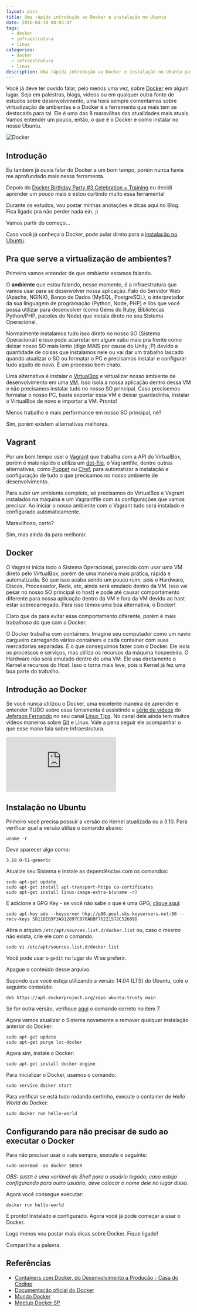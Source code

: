 ```yaml
---
layout: post
title: Uma rápida introdução ao Docker e instalação no Ubuntu
date: 2016-04-10 08:03:47
tags:
  - docker
  - infraestrutura
  - linux
categories:
  - docker
  - infraestrutura
  - linux
description: Uma rápida introdução ao Docker e instalação no Ubuntu para iniciantes. Dicas para não precisar de sudo ao executar o Docker e como iniciar o Docker junto com o Sistema Operacional.
---
```


Você já deve ter ouvido falar, pelo menos uma vez, sobre [Docker](https://www.docker.com/) em algum lugar. Seja em palestras, blogs, vídeos ou em qualquer outra fonte de estudos sobre desenvolvimento, uma hora sempre comentamos sobre virtualização de ambientes e o Docker é a ferramenta que mais tem se destacado para tal. Ele é uma das 8 maravilhas das atualidades mais atuais. Vamos entender um pouco, então, o que é o Docker e como instalar no nosso Ubuntu.<!--more-->

![Docker]({{site.post_images}}docker.png)

## Introdução

Eu também já ouvia falar do Docker a um bom tempo, porém nunca havia me aprofundado mais nessa ferramenta.

Depois do [Docker Birthday Party #3 Celebration + Training](http://www.meetup.com/pt-BR/Docker-Sao-Paulo/events/229053547/) eu decidi aprender um pouco mais e estou curtindo muito essa ferramenta!

Durante os estudos, vou postar minhas anotações e dicas aqui no Blog. Fica ligado pra não perder nada ein. ;)

Vamos partir do começo...

Caso você já conheça o Docker, pode pular direto para a [instalação no Ubuntu](#Instala_E7_E3o_no_Ubuntu).

## Pra que serve a virtualização de ambientes?

Primeiro vamos entender de que *ambiente* estamos falando.

O **ambiente** que estou falando, nesse momento, é a infraestrutura que vamos usar para se desenvolver nossa aplicação. Falo do Servidor Web (Apache, NGINX), Banco de Dados (MySQL, PostgreSQL), o interpretador da sua linguagem de programação (Python, Node, PHP) e libs que você possa utilizar para desenvolver (como Gems do Ruby, Bibliotecas Python/PHP, pacotes do Node) que instala direto no seu Sistema Operacional.

Normalmente instalamos tudo isso direto no nosso SO (Sistema Operacional) e isso pode acarretar em algum xabu mais pra frente como deixar nosso SO mais lento (digo MAIS por causa do Unity ;P) devido a quantidade de coisas que instalamos nele ou vai dar um trabalho lascado quando atualizar o SO ou formatar o PC e precisamos instalar e configurar tudo aquilo de novo. É um processo bem chato.

Uma alternativa é instalar o [VirtualBox](https://www.virtualbox.org/) e virtualizar nosso ambiente de desenvolvimento em uma [VM](https://pt.wikipedia.org/wiki/M%C3%A1quina_virtual). Isso isola a nossa aplicação dentro dessa VM e não precisamos instalar tudo no nosso SO principal. Caso precisemos formatar o nosso PC, basta exportar essa VM e deixar guardadinha, instalar o VirtualBox de novo e importar a VM. Pronto!

Menos trabalho e mais performance em nosso SO principal, né?

Sim, porém existem alternativas melhores.

## Vagrant

Por um bom tempo usei o [Vagrant](/posts/vagrant-introducao-instalacao/) que trabalha com a API do VirtualBox, porém é mais rápido e utiliza um [dot-file](https://en.wikipedia.org/wiki/Dot-file), o Vagrantfile, dentre outras alternativas, como [Puppet](https://puppet.com/) ou [Chef](https://www.chef.io/), para automatizar a instalação e configuração de tudo o que precisamos no nosso ambiente de desenvolvimento.

Para subir um ambiente completo, só precisamos do VirtualBox e Vagrant instalados na máquina e um Vagrantfile com as configurações que vamos precisar. Ao iniciar o nosso ambiente com o Vagrant tudo será instalado e configurado automaticamente.

Maravilhoso, certo?

Sim, mas ainda da para melhorar.

## Docker

O Vagrant inicia todo o Sistema Operacional, parecido com usar uma VM direto pelo VirtualBox, porém de uma maneira mais prática, rápida e automatizada. Só que isso acaba sendo um pouco ruim, pois o Hardware, Discos, Processador, Rede, etc, ainda será emulado dentro da VM. Isso vai pesar no nosso SO principal (o host) e pode até causar comportamento diferente para nossa aplicação dentro da VM e fora da VM devido ao host estar sobrecarregado. Para isso temos uma boa alternativa, o Docker!

Claro que da para evitar esse comportamento diferente, porém é mais trabalhoso do que com o Docker.

O Docker trabalha com containers. Imagine seu computador como um navio cargueiro carregando vários containers e cada container com suas mercadorias separadas. É o que conseguimos fazer com o Docker. Ele isola os processos e serviços, mas utiliza os recursos da máquina hospedeira. O Hardware não será emulado dentro de uma VM. Ele usa diretamente o Kernel e recursos do Host. Isso o torna mais leve, pois o Kernel já fez uma boa parte do trabalho.

## Introdução ao Docker

Se você nunca utilizou o Docker, uma excelente maneira de aprender e entender TUDO sobre essa ferramenta é assistindo a [série de vídeos](https://www.youtube.com/watch?v=0cDj7citEjE) do [Jeferson Fernando](https://twitter.com/badtux_) no seu canal [Linux Tips](https://www.youtube.com/channel/UCJnKVGmXRXrH49Tvrx5X0Sw). No canal dele ainda tem muitos vídeos maneiros sobre [Git](https://www.youtube.com/watch?v=_aj3hsEh9iw) e Linux. Vale a pena seguir ele acompanhar o que esse mano fala sobre Infraestrutura.

<iframe src="https://www.youtube.com/embed/0cDj7citEjE" frameborder="0" allowfullscreen></iframe>

## Instalação no Ubuntu

Primeiro você precisa possuir a versão do Kernel atualizada ou a 3.10. Para verificar qual a versão utilize o comando abaixo:

```shell
uname -r
```

Deve aparecer algo como:

```shell
3.19.0-51-generic
```

Atualize seu Sistema e instale as dependências  com os comandos:

```shell
sudo apt-get update
sudo apt-get install apt-transport-https ca-certificates
sudo apt-get install linux-image-extra-$(uname -r)
```

E adicione a GPG Key - se você não sabe o que é uma GPG, [clique aqui](https://pt.wikipedia.org/wiki/GNU_Privacy_Guard):

```shell
sudo apt-key adv --keyserver hkp://p80.pool.sks-keyservers.net:80 --recv-keys 58118E89F3A912897C070ADBF76221572C52609D
```

Abra o arquivo `/etc/apt/sources.list.d/docker.list` ou, caso o mesmo não exista, crie ele com o comando:

```shell
sudo vi /etc/apt/sources.list.d/docker.list
```

Você pode usar o `gedit` no lugar do VI se preferir.

Apague o conteúdo desse arquivo.

Supondo que você esteja utilizando a versão 14.04 (LTS) do Ubuntu, cole o seguinte conteúdo:

```shell
deb https://apt.dockerproject.org/repo ubuntu-trusty main
```

Se for outra versão, verifique [aqui](https://docs.docker.com/engine/installation/linux/ubuntulinux/) o comando correto no item 7.

Agora vamos atualizar o Sistema novamente e remover qualquer instalação anterior do Docker:

```shell
sudo apt-get update
sudo apt-get purge lxc-docker
```

Agora sim, instale o Docker:

```shell
sudo apt-get install docker-engine
```

Para inicializar o Docker, usamos o comando:

```shell
sudo service docker start
```

Para verificar se está tudo rodando certinho, execute o container de *Hello World* do Docker:

```shell
sudo docker run hello-world
```

## Configurando para não precisar de sudo ao executar o Docker

Para não precisar usar o `sudo` sempre, execute o seguinte:

```shell
sudo usermod -aG docker $USER
```

*OBS: `$USER` é uma variável do Shell para o usuário logado, caso esteja configurando para outro usuário, deve colocar o nome dele no lugar disso.*

Agora você consegue executar:

```shell
docker run hello-world
```

E pronto! Instalado e configurado. Agora você já pode começar a usar o Docker.

Logo menos vou postar mais dicas sobre Docker. Fique ligado!

Compartilhe a palavra.

## Referências

- [Containers com Docker, do Desenvolvimento a Produção - Casa do Código](https://www.casadocodigo.com.br/products/livro-docker)
- [Documentação oficial do Docker](https://docs.docker.com/)
- [Mundo Docker](http://www.mundodocker.com.br/o-que-e-docker/)
- [Meetup Docker SP](http://www.meetup.com/pt-BR/docker-sao-paulo/)
